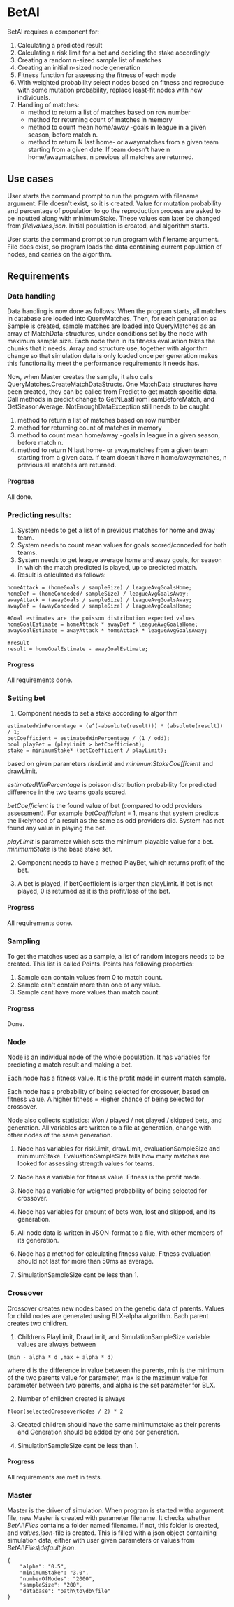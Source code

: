# BetAI

BetAI requires a component for:
1. Calculating a predicted result  
2. Calculating a risk limit for a bet and deciding the stake accordingly
3. Creating a random n-sized sample list of matches
4. Creating an initial n-sized node generation
5. Fitness function for assessing the fitness of each node
6. With weighted probability select nodes based on fitness and reproduce 
with some mutation probability, replace least-fit nodes with new individuals.
7. Handling of matches:
	- method to return a list of matches based on row number
	- method for returning count of matches in memory
	- method to count mean home/away -goals in league
in a given season, before match n. 
	- method to return N last home- or awaymatches from a given team
starting from a given date. If team doesn't have n home/awaymatches,
n previous all matches are returned.

## Use cases
User starts the command prompt to run the program with filename argument.
File doesn't exist, so it is created.
Value for mutation probability and percentage of population to go the 
reproduction process are asked to be inputted along with minimumStake. These values can later be 
changed from *file\values.json*. Initial population is created, and algorithm 
starts.

User starts the command prompt to run program with filename argument.
File does exist, so program loads the data containing current 
population of nodes, and carries on the algorithm.

## Requirements 

### Data handling
Data handling is now done as follows: When the program starts, all matches
in database are loaded into QueryMatches. Then, for each generation
as Sample is created, sample matches are loaded into QueryMatches as an 
array of MatchData-structures, under conditions set by the node with maximum
sample size. Each node then in its fitness evaluation takes the chunks that it
needs. Array and structure use, together with algorithm change so that
simulation data is only loaded once per generation makes this functionality meet 
the performance requirements it needs has.

Now, when Master creates the sample, it also calls QueryMatches.CreateMatchDataStructs. 
One MatchData structures have been created, they can be called from Predict to get
match specific data. Call methods in predict change to GetNLastFromTeamBeforeMatch, and
GetSeasonAverage. NotEnoughDataException still needs to be caught. 

1. method to return a list of matches based on row number
2. method for returning count of matches in memory
3. method to count mean home/away -goals in league
in a given season, before match n. 
4. method to return N last home- or awaymatches from a given team
starting from a given date. If team doesn't have n home/awaymatches,
n previous all matches are returned.

#### Progress
All done.

### Predicting results:
1. System needs to get a list of n previous matches for home and away team.
2. System needs to count mean values for goals scored/conceded for both teams.
3. System needs to get league average home and away goals, for season in which
the match predicted is played, up to predicted match.
4. Result is calculated as follows:
```
homeAttack = (homeGoals / sampleSize) / leagueAvgGoalsHome;
homeDef = (homeConceded/ sampleSize) / leagueAvgGoalsAway;
awayAttack = (awayGoals / sampleSize) / leagueAvgGoalsAway;
awayDef = (awayConceded / sampleSize) / leagueAvgGoalsHome;

#Goal estimates are the poisson distribution expected values
homeGoalEstimate = homeAttack * awayDef * leagueAvgGoalsHome;
awayGoalEstimate = awayAttack * homeAttack * leagueAvgGoalsAway;

#result
result = homeGoalEstimate - awayGoalEstimate;
```

#### Progress
All requirements done.

### Setting bet
1. Component needs to set a stake according to algorithm
```
estimatedWinPercentage = (e^(-absolute(result))) * (absolute(result)) / 1; 
betCoefficient = estimatedWinPercentage / (1 / odd); 
bool playBet = (playLimit > betCoefficient);
stake = minimumStake* (betCoefficient / playLimit);
```
based on given parameters *riskLimit* and *minimumStakeCoefficient* and drawLimit.

*estimatedWinPercentage* is poisson distribution probability for 
predicted difference in the two teams goals scored. 

*betCoefficient* is the found value of bet (compared to odd providers assessment).
For example *betCoefficient* = 1, means that
system predicts the likelyhood of a result as the same
as odd providers did. System has not found any value in 
playing the bet.
 
*playLimit* is parameter which sets the minimum playable
value for a bet. 
*minimumStake* is the base stake set.

2. Component needs to have a method PlayBet, which returns
profit of the bet. 

3. A bet is played, if betCoefficient is larger 
than playLimit. If bet is not played, 0 is returned
as it is the profit/loss of the bet.

#### Progress
All requirements done.

### Sampling
To get the matches used as a sample, a list of random integers
needs to be created. This list is called Points. Points has 
following properties:
1. Sample can contain values from 0 to match count.
2. Sample can't contain more than one of any value.
3. Sample cant have more values than match count.

#### Progress
Done.

### Node 
Node is an individual node of the whole population. It has variables 
for predicting a match result and making a bet. 

Each node has a fitness value. It is the profit made
in current match sample. 

Each node has a probability of being selected for crossover,
based on fitness value. A higher fitness = Higher chance of
being selected for crossover.

Node also collects statistics:
 Won / played / not played / skipped bets, and generation. 
All variables are written to a file at generation,
change with other nodes of the same generation.
 
1. Node has variables for riskLimit, drawLimit, evaluationSampleSize and minimumStake.
EvaluationSampleSize tells how many matches are looked for assessing strength values for 
teams.
 
2. Node has a variable for fitness value. Fitness is the profit made.
 
3. Node has a variable for weighted probability of being
selected for crossover. 
 
4. Node has variables for amount of bets won, lost
 and skipped, and its generation.
 
5. All node data is written in JSON-format
to a file, with other members of its generation.

6. Node has a method for calculating fitness value. Fitness evaluation
should not last for more than 50ms as average.

7. SimulationSampleSize cant be less than 1.

### Crossover
Crossover creates new nodes based on the genetic data of parents. 
Values for child nodes are generated using BLX-alpha algorithm. 
Each parent creates two children.

1. Childrens PlayLimit, DrawLimit, and SimulationSampleSize variable values are always between 
```
(min - alpha * d ,max + alpha * d)
```
where d is the difference in value between the parents,
min is the minimum of the two parents value for parameter, max
is the maximum value for parameter between two parents, and alpha
is the set parameter for BLX.

2. Number of children created is always 
```
floor(selectedCrossoverNodes / 2) * 2
```

3. Created children should have the same minimumstake as their parents
and Generation should be added by one per generation.

4. SimulationSampleSize cant be less than 1.

#### Progress
All requirements are met in tests.


### Master
Master is the driver of simulation. When program is started witha argument file,
new Master is created with parameter filename. It checks whether *BetAI\Files* contains a
folder named filename. If not, this folder is created, and *values.json*-file is created.
This is filled with a json object containing simulation data, either with user given
parameters or values from *BetAI\Files\default.json*. 

```
{
	"alpha": "0.5",
	"minimumStake": "3.0",
	"numberOfNodes": "2000",
	"sampleSize": "200",
	"database": "path\to\db\file"
}
```